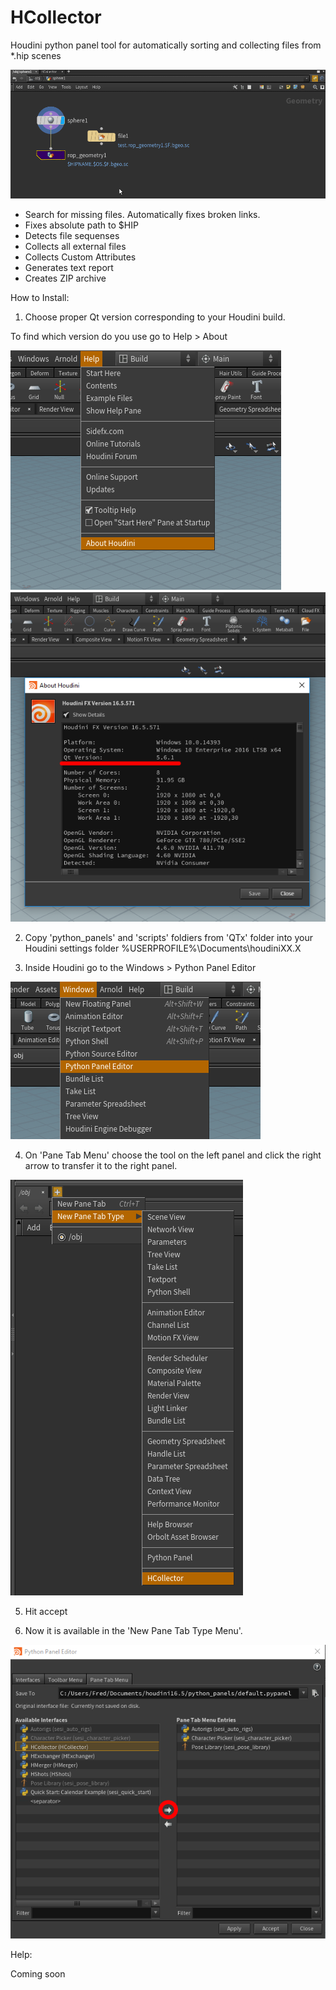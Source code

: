 # HCollector

Houdini python panel tool for automatically sorting and collecting files from *.hip scenes

  ![Help](Help/Hcollector.gif)

- Search for missing files. Automatically fixes broken links.
- Fixes absolute path to $HIP
- Detects file sequenses
- Collects all external files
- Collects Custom Attributes
- Generates text report
- Creates ZIP archive    



How to Install:

1. Choose proper Qt version corresponding to your Houdini build.
  
  To find which version do you use go to Help > About
  
  ![4](Help/4.png)
  ![5](Help/5.png)
  
2. Copy 'python_panels' and 'scripts' foldiers from 'QTx' folder into your Houdini settings folder %USERPROFILE%\Documents\houdiniXX.X

3. Inside Houdini go to the Windows > Python Panel Editor

  ![1](Help/1.png)

4. On 'Pane Tab Menu' choose the tool on the left panel and click the right arrow to transfer it to the right panel. 

  ![3](Help/3.png)

5. Hit accept

6. Now it is available in the 'New Pane Tab Type Menu'.

  ![2](Help/2.png)

Help:

Coming soon

